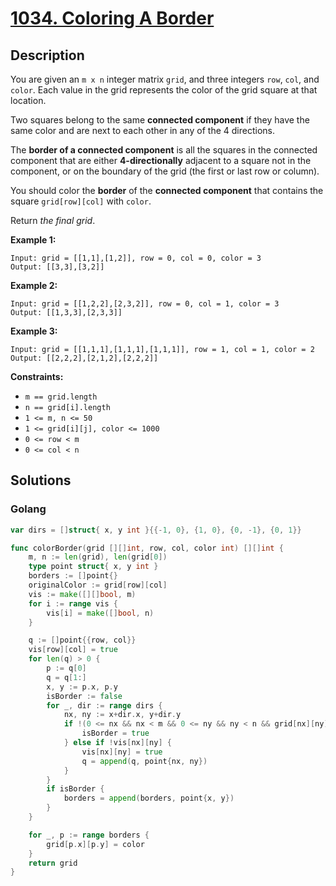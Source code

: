 # [1034. Coloring A Border](https://leetcode-cn.com/problems/coloring-a-border/)



## Description



You are given an `m x n` integer matrix `grid`, and three integers `row`, `col`, and `color`. Each value in the grid represents the color of the grid square at that location.

Two squares belong to the same **connected component** if they have the same color and are next to each other in any of the 4 directions.

The **border of a connected component** is all the squares in the connected component that are either **4-directionally** adjacent to a square not in the component, or on the boundary of the grid (the first or last row or column).

You should color the **border** of the **connected component** that contains the square `grid[row][col]` with `color`.

Return *the final grid*.

 

**Example 1:**

```
Input: grid = [[1,1],[1,2]], row = 0, col = 0, color = 3
Output: [[3,3],[3,2]]
```

**Example 2:**

```
Input: grid = [[1,2,2],[2,3,2]], row = 0, col = 1, color = 3
Output: [[1,3,3],[2,3,3]]
```

**Example 3:**

```
Input: grid = [[1,1,1],[1,1,1],[1,1,1]], row = 1, col = 1, color = 2
Output: [[2,2,2],[2,1,2],[2,2,2]]
```

 

**Constraints:**

- `m == grid.length`
- `n == grid[i].length`
- `1 <= m, n <= 50`
- `1 <= grid[i][j], color <= 1000`
- `0 <= row < m`
- `0 <= col < n`



## Solutions

### Golang

```go
var dirs = []struct{ x, y int }{{-1, 0}, {1, 0}, {0, -1}, {0, 1}}

func colorBorder(grid [][]int, row, col, color int) [][]int {
    m, n := len(grid), len(grid[0])
    type point struct{ x, y int }
    borders := []point{}
    originalColor := grid[row][col]
    vis := make([][]bool, m)
    for i := range vis {
        vis[i] = make([]bool, n)
    }

    q := []point{{row, col}}
    vis[row][col] = true
    for len(q) > 0 {
        p := q[0]
        q = q[1:]
        x, y := p.x, p.y
        isBorder := false
        for _, dir := range dirs {
            nx, ny := x+dir.x, y+dir.y
            if !(0 <= nx && nx < m && 0 <= ny && ny < n && grid[nx][ny] == originalColor) {
                isBorder = true
            } else if !vis[nx][ny] {
                vis[nx][ny] = true
                q = append(q, point{nx, ny})
            }
        }
        if isBorder {
            borders = append(borders, point{x, y})
        }
    }

    for _, p := range borders {
        grid[p.x][p.y] = color
    }
    return grid
}
```

